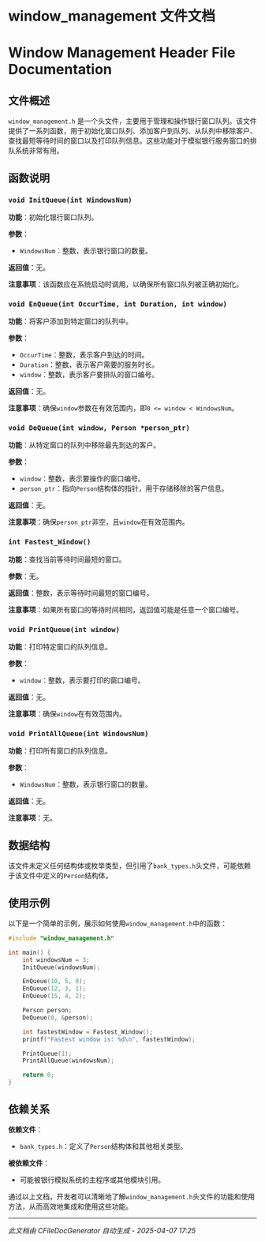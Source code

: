 # window_management 文件文档

# Window Management Header File Documentation

## 文件概述

`window_management.h` 是一个头文件，主要用于管理和操作银行窗口队列。该文件提供了一系列函数，用于初始化窗口队列、添加客户到队列、从队列中移除客户、查找最短等待时间的窗口以及打印队列信息。这些功能对于模拟银行服务窗口的排队系统非常有用。

## 函数说明

### `void InitQueue(int WindowsNum)`

**功能**：初始化银行窗口队列。

**参数**：
- `WindowsNum`：整数，表示银行窗口的数量。

**返回值**：无。

**注意事项**：该函数应在系统启动时调用，以确保所有窗口队列被正确初始化。

### `void EnQueue(int OccurTime, int Duration, int window)`

**功能**：将客户添加到特定窗口的队列中。

**参数**：
- `OccurTime`：整数，表示客户到达的时间。
- `Duration`：整数，表示客户需要的服务时长。
- `window`：整数，表示客户要排队的窗口编号。

**返回值**：无。

**注意事项**：确保`window`参数在有效范围内，即`0 <= window < WindowsNum`。

### `void DeQueue(int window, Person *person_ptr)`

**功能**：从特定窗口的队列中移除最先到达的客户。

**参数**：
- `window`：整数，表示要操作的窗口编号。
- `person_ptr`：指向`Person`结构体的指针，用于存储移除的客户信息。

**返回值**：无。

**注意事项**：确保`person_ptr`非空，且`window`在有效范围内。

### `int Fastest_Window()`

**功能**：查找当前等待时间最短的窗口。

**参数**：无。

**返回值**：整数，表示等待时间最短的窗口编号。

**注意事项**：如果所有窗口的等待时间相同，返回值可能是任意一个窗口编号。

### `void PrintQueue(int window)`

**功能**：打印特定窗口的队列信息。

**参数**：
- `window`：整数，表示要打印的窗口编号。

**返回值**：无。

**注意事项**：确保`window`在有效范围内。

### `void PrintAllQueue(int WindowsNum)`

**功能**：打印所有窗口的队列信息。

**参数**：
- `WindowsNum`：整数，表示银行窗口的数量。

**返回值**：无。

**注意事项**：无。

## 数据结构

该文件未定义任何结构体或枚举类型，但引用了`bank_types.h`头文件，可能依赖于该文件中定义的`Person`结构体。

## 使用示例

以下是一个简单的示例，展示如何使用`window_management.h`中的函数：

```c
#include "window_management.h"

int main() {
    int windowsNum = 3;
    InitQueue(windowsNum);

    EnQueue(10, 5, 0);
    EnQueue(12, 3, 1);
    EnQueue(15, 4, 2);

    Person person;
    DeQueue(0, &person);

    int fastestWindow = Fastest_Window();
    printf("Fastest window is: %d\n", fastestWindow);

    PrintQueue(1);
    PrintAllQueue(windowsNum);

    return 0;
}
```

## 依赖关系

**依赖文件**：
- `bank_types.h`：定义了`Person`结构体和其他相关类型。

**被依赖文件**：
- 可能被银行模拟系统的主程序或其他模块引用。

通过以上文档，开发者可以清晰地了解`window_management.h`头文件的功能和使用方法，从而高效地集成和使用这些功能。

---
*此文档由 CFileDocGenerator 自动生成 - 2025-04-07 17:25*